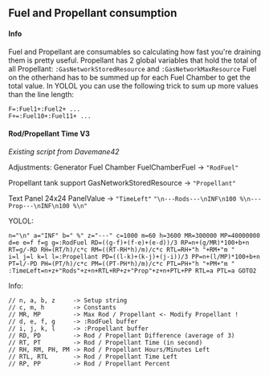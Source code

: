 ## Fuel and Propellant consumption

#### Info
Fuel and Propellant are consumables so calculating how fast you're draining them is pretty useful.
Propellant has 2 global variables that hold the total of all Propellant: `:GasNetworkStoredResource` and `:GasNetworkMaxResource`
Fuel on the otherhand has to be summed up for each Fuel Chamber to get the total value. In YOLOL you can use the following trick to sum up more values than the line length:

```
F=:Fuel1+:Fuel2+ ... 
F+=:Fuel10+:Fuel11+ ...
```


#### Rod/Propellant Time V3
_Existing script from Davemane42_

Adjustments:
Generator Fuel Chamber
   FuelChamberFuel -> `"RodFuel"` 

Propellant tank support
   GasNetworkStoredResource -> `"Propellant"`

Text Panel 24x24
    PanelValue -> `"TimeLeft"`
   `"\n---Rods---\nINF\n100 %\n---Prop---\nINF\n100 %\n"`

YOLOL:
```
n="\n" a="INF" b=" %" z="---" c=1000 m=60 h=3600 MR=300000 MP=40000000
d=e e=f f=g g=:RodFuel RD=((g-f)+(f-e)+(e-d))/3 RP=n+(g/MR)*100+b+n
RT=g/-RD RH=(RT/h)/c*c RM=((RT-RH*h)/m)/c*c RTL=RH+"h "+RM+"m "
i=l j=l k=l l=:Propellant PD=((l-k)+(k-j)+(j-i))/3 PP=n+(l/MP)*100+b+n
PT=l/-PD PH=(PT/h)/c*c PM=((PT-PH*h)/m)/c*c PTL=PH+"h "+PM+"m "
:TimeLeft=n+z+"Rods"+z+n+RTL+RP+z+"Prop"+z+n+PTL+PP RTL=a PTL=a GOTO2
```

Info:
```
// n, a, b, z     -> Setup string
// c, m, h        -> Constants
// MR, MP         -> Max Rod / Propellant <- Modify Propellant !
// d, e, f, g     -> :RodFuel buffer
// i, j, k, l     -> :Propellant buffer
// RD, PD         -> Rod / Propellant Difference (average of 3)
// RT, PT         -> Rod / Propellant Time (in second)
// RH, RM, PH, PM -> Rod / Propellant Hours/Minutes Left
// RTL, RTL       -> Rod / Propellant Time Left
// RP, PP         -> Rod / Propellant Percent
```
